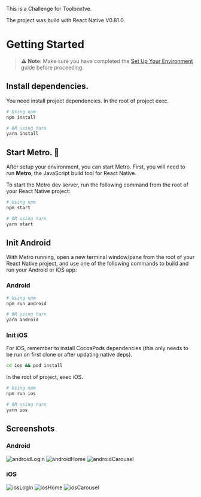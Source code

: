 This is a Challenge for Toolboxtve.

The project was build with React Native V0.81.0.



# Getting Started

> **⚠ Note**: Make sure you have completed the [Set Up Your Environment](https://reactnative.dev/docs/set-up-your-environment) guide before proceeding.

## Install dependencies.

You need install project dependencies. In the root of project exec.

```sh
# Using npm
npm install

# OR using Yarn
yarn install
```

## Start Metro. 🚀

After setup your environment, you can start Metro.
First, you will need to run **Metro**, the JavaScript build tool for React Native.

To start the Metro dev server, run the following command from the root of your React Native project:


```sh
# Using npm
npm start

# OR using Yarn
yarn start
```

## Init Android

With Metro running, open a new terminal window/pane from the root of your React Native project, and use one of the following commands to build and run your Android or iOS app:

### Android

```sh
# Using npm
npm run android

# OR using Yarn
yarn android
```

### Init iOS

For iOS, remember to install CocoaPods dependencies (this only needs to be run on first clone or after updating native deps).

```sh
cd ios && pod install
```

In the root of project, exec iOS.

```sh
# Using npm
npm run ios

# OR using Yarn
yarn ios
```

## Screenshots

### Android

![androidLogin](images/android1.png)
![androidHome](images/android2.png)
![androidCarousel](images/android3.png)

### iOS

![iosLogin](images/iOS1.PNG)
![iosHome](images/iOS2.PNG)
![iosCarousel](images/iOS3.PNG)
